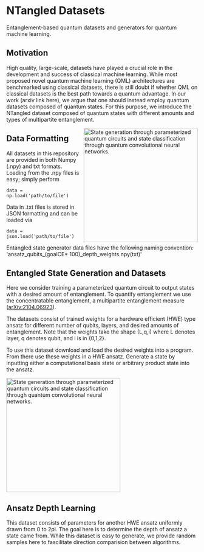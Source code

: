 # NTangled Datasets
Entanglement-based quantum datasets and generators for quantum machine learning.

## Motivation
High quality, large-scale, datasets have played a crucial role in the development and success of classical machine learning. While most proposed novel 
quantum machine learning (QML) architectures are benchmarked using classical datasets, 
there is still doubt if whether QML on classical datasets is the best path towards a quantum advantage. In our work (arxiv link here), we argue that one should 
instead employ quantum datasets composed of quantum states. For this purpose, we introduce the NTangled dataset composed of quantum states with 
different amounts and types of multipartite entanglement.

<img src="https://github.com/LSchatzki/QuMEnt_Datasets/blob/9b652b8f2b1724f98a1fdd218a29e12c71271abd/overview.png" align="right" alt="State generation through parameterized quantum circuits and state classification through quantum convolutional neural networks." width="300"/>

## Data Formatting

All datasets in this repository are provided in both Numpy (.npy) and txt formats. Loading from the .npy files is easy; simply perform

`data = np.load('path/to/file')`

Data in .txt files is stored in JSON formatting and can be loaded via

`data = json.load('path/to/file')`

Entangled state generator data files have the following naming convention: 'ansatz_qubits_(goalCE\* 100)_depth_weights.npy(txt)'

## Entangled State Generation and Datasets
Here we consider training a parameterized quantum circuit to output states with a desired amount of entanglement. To quantify entanglement we use the concentratable entanglement, a multipartite entanglement measure (<a href="https://arxiv.org/abs/2104.06923">arXiv:2104.06923</a>).

The datasets consist of trained weights for a hardware efficient (HWE) type ansatz for different number of qubits, layers, and desired amounts of entanglement. Note that the weights take the shape (L,q,i) where L denotes layer, q denotes qubit, and i is in {0,1,2}.

To use this dataset download and load the desired weights into a program. From there use these weights in a HWE ansatz. Generate a state by inputting either a computational basis state or arbitrary product state into the ansatz.

<img src="https://github.com/LSchatzki/QuMEnt_Datasets/blob/d6f5839546b02425b2d405dceb783871eb7fc6a9/generator_hwe_ansatz.png" align="center" alt="State generation through parameterized quantum circuits and state classification through quantum convolutional neural networks." width="300"/>

## Ansatz Depth Learning
This dataset consists of parameters for another HWE ansatz uniformly drawn from 0 to 2pi. The goal here is to determine the depth of ansatz a state came from. While this dataset is easy to generate, we provide random samples here to fascilitate direction comparision between algorithms.
